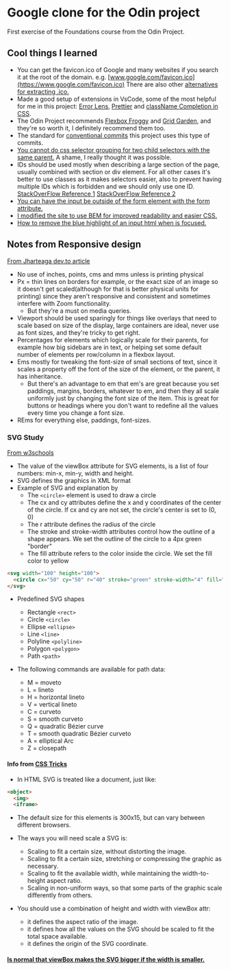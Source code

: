 # Google clone for the Odin project

First exercise of the Foundations course from the Odin Project.

## Cool things I learned

- You can get the favicon.ico of Google and many websites if you search it at the root of the domain.
e.g. [www.google.com/favicon.ico](https://www.google.com/favicon.ico)
There are also other [alternatives for extracting .ico.](https://stackoverflow.com/questions/5119041/how-can-i-get-a-web-sites-favicon)
- Made a good setup of extensions in VsCode, some of the most helpful for me in this project: [Error Lens](https://marketplace.visualstudio.com/items?itemName=usernamehw.errorlens), [Prettier](https://marketplace.visualstudio.com/items?itemName=esbenp.prettier-vscode) and [className Completion in CSS](https://marketplace.visualstudio.com/items?itemName=zitup.classnametocss).
- The Odin Project recommends [Flexbox Froggy](https://flexboxfroggy.com/) and [Grid Garden](https://cssgridgarden.com/), and they're so worth it, I definitely recommend them too.
- The standard for [conventional commits](https://www.conventionalcommits.org/en/v1.0.0/) this project uses this type of commits.
- [You cannot do css selector grouping for two child selectors with the same parent.](https://stackoverflow.com/questions/6192596/how-to-select-multiple-elements-that-are-children-of-given-element) A shame, I really thought it was possible.
- IDs should be used mostly when describing a large section of the page, usually combined with section or div element. For all other cases it's better to use classes as it makes selectors easier, also to prevent having multiple IDs which is forbidden and we should only use one ID.
[StackOverFlow Reference 1](https://stackoverflow.com/questions/43074167/why-id-has-stronger-meaning-than-class-in-css-styling-even-if-declared-before-th)
[StackOverFlow Reference 2](https://stackoverflow.com/questions/8084555/why-selecting-by-id-is-not-recommended-in-css)
- [You can have the input be outside of the form element with the form attribute.](https://stackoverflow.com/questions/7020659/submit-form-using-a-button-outside-the-form-tag/12567605#12567605)
- [I modified the site to use BEM for improved readability and easier CSS.](http://getbem.com/introduction/)
- [How to remove the blue highlight of an input html when is focused.](https://stackoverflow.com/questions/27949627/how-to-remove-required-highlights-in-html-firefox)

## Notes from Responsive design

[From Jharteaga dev.to article](https://dev.to/jharteaga/px-em-rem-viewport-how-to-know-which-one-to-use-in-css-for-responsive-design-4jbi)

- No use of inches, points, cms and mms unless is printing physical
- Px = thin lines on borders for example, or the exact size of an image so it doesn't get scaled(although for that is better physical units for printing) since they aren't responsive and consistent and sometimes interfere with Zoom functionality.
  - But they're a must on media queries.
- Viewport should be used sparingly for things like overlays that need to scale based on size of the display, large containers are ideal, never use as font sizes, and they're tricky to get right.
- Percentages for elements which logically scale for their parents, for example how big sidebars are in text, or helping set some default number of elements per row/column in a flexbox layout.
- Ems mostly for tweaking the font-size of small sections of text, since it scales a property off the font of the size of the element, or the parent, it has inheritance.
  - But there's an advantage to em that
  em's are great because you set paddings, margins, borders, whatever to em, and then they all scale uniformly just by changing the font size of the item. This is great for buttons or headings where you don't want to redefine all the values every time you change a font size.
- REms for everything else, paddings, font-sizes.

### SVG Study

[From w3schools](https://www.w3schools.com/graphics/svg_inhtml.asp)

- The value of the viewBox attribute for SVG elements, is a list of four numbers: min-x, min-y, width and height.
- SVG defines the graphics in XML format
- Example of SVG and explanation by
  - The ```<circle>``` element is used to draw a circle
  - The cx and cy attributes define the x and y coordinates of the center of the circle. If cx and cy are not set, the circle's center is set to (0, 0)
  - The r attribute defines the radius of the circle
  - The stroke and stroke-width attributes control how the outline of a shape appears. We set the outline of the circle to a 4px green "border"
  - The fill attribute refers to the color inside the circle. We set the fill color to yellow

```html
<svg width="100" height="100">
  <circle cx="50" cy="50" r="40" stroke="green" stroke-width="4" fill="yellow" />
</svg>
```

- Predefined SVG shapes
  - Rectangle ```<rect>```
  - Circle ```<circle>```
  - Ellipse ```<ellipse>```
  - Line ```<line>```
  - Polyline ```<polyline>```
  - Polygon ```<polygon>```
  - Path ```<path>```

- The following commands are available for path data:
  - M = moveto
  - L = lineto
  - H = horizontal lineto
  - V = vertical lineto
  - C = curveto
  - S = smooth curveto
  - Q = quadratic Bézier curve
  - T = smooth quadratic Bézier curveto
  - A = elliptical Arc
  - Z = closepath

#### Info from [CSS Tricks](https://css-tricks.com/scale-svg/)

- In HTML SVG is treated like a document, just like:

```html
<object>
  <img>
  <iframe>
```

- The default size for this elements is 300x15, but can vary between different browsers.

- The ways you will need scale a SVG is:
  - Scaling to fit a certain size, without distorting the image.
  - Scaling to fit a certain size, stretching or compressing the graphic as necessary.
  - Scaling to fit the available width, while maintaining the width-to-height aspect ratio.
  - Scaling in non-uniform ways, so that some parts of the graphic scale differently from others.

- You should use a combination of height and width with viewBox attr:
  - it defines the aspect ratio of the image.
  - it defines how all the values on the SVG should be scaled to fit the total space available.
  - it defines the origin of the SVG coordinate.
  
#### [Is normal that viewBox makes the SVG bigger if the width is smaller.](https://stackoverflow.com/questions/40588228/why-when-making-the-viewbox-smaller-does-my-svg-get-bigger)
